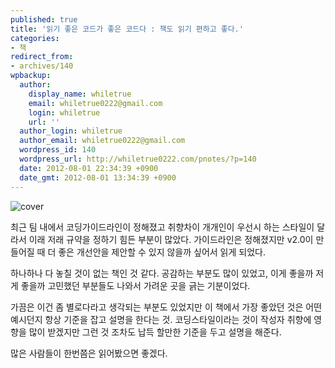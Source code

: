 ```yaml
---
published: true
title: '읽기 좋은 코드가 좋은 코드다 : 책도 읽기 편하고 좋다.'
categories:
- 책
redirect_from:
- archives/140
wpbackup:
  author:
    display_name: whiletrue
    email: whiletrue0222@gmail.com
    login: whiletrue
    url: ''
  author_login: whiletrue
  author_email: whiletrue0222@gmail.com
  wordpress_id: 140
  wordpress_url: http://whiletrue0222.com/pnotes/?p=140
  date: 2012-08-01 22:34:39 +0900
  date_gmt: 2012-08-01 13:34:39 +0900
---
```


![cover](http://image.yes24.com/goods/6692314/L)

최근 팀 내에서 코딩가이드라인이 정해졌고 취향차이 개개인이 우선시 하는 스타일이 달라서 이래 저래 규약을 정하기 힘든 부분이 많았다.
가이드라인은 정해졌지만 v2.0이 만들어질 때 더 좋은 개선안을 제안할 수 있지 않을까 싶어서 읽게 되었다.

하나하나 다 놓칠 것이 없는 책인 것 같다. 공감하는 부분도 많이 있었고, 이게 좋을까 저게 좋을까 고민했던 부분들도 나와서 가려운 곳을
긁는 기분이었다.

가끔은 이건 좀 별로다라고 생각되는 부분도 있었지만 이 책에서 가장 좋았던 것은 어떤 예시던지 항상 기준을 잡고 설명을 한다는 것.
코딩스타일이라는 것이 작성자 취향에 영향을 많이 받겠지만 그런 것 조차도 납득 할만한 기준을 두고 설명을 해준다.

많은 사람들이 한번쯤은 읽어봤으면 좋겠다.
